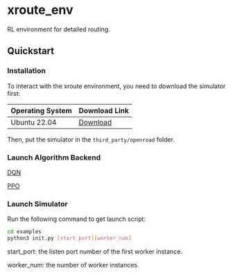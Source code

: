 # xroute_env
RL environment for detailed routing.

## Quickstart

### Installation

To interact with the xroute environment, you need to download the simulator first:

| Operating System | Download Link |
| --- | --- |
| Ubuntu 22.04 | [Download](https://drive.google.com/file/d/1-Zxd0HiOHclNtwCON5wOM78eCzsPrOBB/view?usp=sharing) |

Then, put the simulator in the `third_party/openroad` folder.

### Launch Algorithm Backend

[DQN](./baseline/DQN/README.md)

[PPO](./baseline/DQN/PPO.md)

### Launch Simulator

Run the following command to get launch script:

```bash
cd examples
python3 init.py [start_port][worker_num]
```

start_port: the listen port number of the first worker instance.

worker_num: the number of worker instances.

